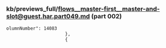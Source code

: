 ### kb/previews_full/flows__master-first__master-and-slot@guest.har.part049.md (part 002)

```md
olumnNumber": 14083
                      },
                      {

```

```
